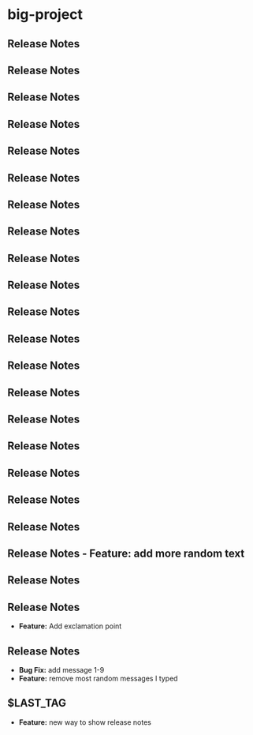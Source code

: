 # big-project

## Release Notes


## Release Notes

## Release Notes


## Release Notes

## Release Notes


## Release Notes

## Release Notes


## Release Notes




## Release Notes

## Release Notes


## Release Notes

## Release Notes

## Release Notes

## Release Notes


## Release Notes

## Release Notes


## Release Notes

## Release Notes


## Release Notes

## Release Notes - **Feature:** add more random text


## Release Notes

## Release Notes

- **Feature:**  Add exclamation point
## Release Notes

- **Bug Fix:**  add message 1-9
- **Feature:**  remove most random messages I typed
## $LAST_TAG

- **Feature:**  new way to show release notes
